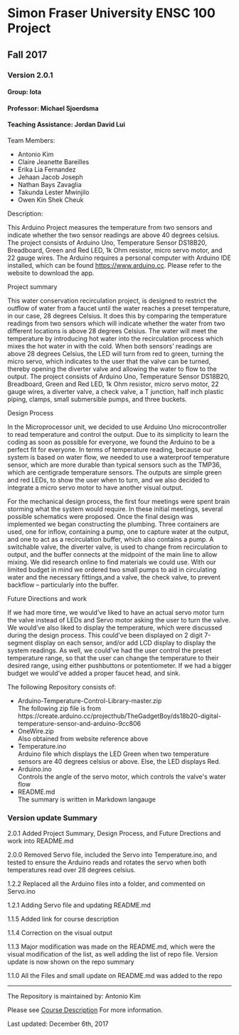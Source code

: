 # Simon Fraser University ENSC 100 Project

## Fall 2017

### Version 2.0.1

#### Group: Iota

#### Professor: Michael Sjoerdsma

#### Teaching Assistance: Jordan David Lui

Team Members: 
<ul>
<li>Antonio Kim</li>
<li>Claire Jeanette Bareilles</li>
<li>Erika Lia Fernandez</li>
<li>Jehaan Jacob Joseph</li>
<li>Nathan Bays Zavaglia</li>
<li>Takunda Lester Mwinjilo</li>
<li>Owen Kin Shek Cheuk</li>
</ul>

Description:

This Arduino Project measures the temperature from two sensors and indicate whether the two sensor readings are above 40 degrees celsius. The project consists of Arduino Uno, Temperature Sensor DS18B20, Breadboard, Green and Red LED, 1k Ohm resistor, micro servo motor, and 22 gauge wires. The Arduino requires a personal computer with Arduino IDE installed, which can be found https://www.arduino.cc. Please refer to the website to download the app. 

Project summary

This water conservation recirculation project, is designed to restrict the outflow of water from a faucet until the water reaches a preset temperature, in our case, 28 degrees Celsius. It does this by comparing the temperature readings from two sensors which will indicate whether the water from two different locations is above 28 degrees Celsius. The water will meet the temperature by introducing hot water into the recirculation process which mixes the hot water in with the cold. When both sensors’ readings are above 28 degrees Celsius, the LED will turn from red to green, turning the micro servo, which indicates to the user that the valve can be turned, thereby opening the diverter valve and allowing the water to flow to the output. The project consists of Arduino Uno, Temperature Sensor DS18B20, Breadboard, Green and Red LED, 1k Ohm resistor, micro servo motor, 22 gauge wires, a diverter valve, a check valve, a T junction, half inch plastic piping, clamps, small submersible pumps, and three buckets.   

Design Process

In the Microprocessor unit, we decided to use Arduino Uno microcontroller to read temperature and control the output. Due to its simplicity to learn the coding as soon as possible for everyone, we found the Arduino to be a perfect fit for everyone. In terms of temperature reading, because our system is based on water flow, we needed to use a waterproof temperature sensor, which are more durable than typical sensors such as the TMP36, which are centigrade temperature sensors.
The outputs are simple green and red LEDs, to show the user when to turn, and we also decided to integrate a micro servo motor to have another visual output.

For the mechanical design process, the first four meetings were spent brain storming what the system would require. In these initial meetings, several possible schematics were proposed. Once the final design was implemented we began constructing the plumbing. Three containers are used, one for inflow, containing a pump, one to capture water at the output, and one to act as a recirculation buffer, which also contains a pump. A switchable valve, the diverter valve, is used to change from recirculation to output, and the buffer connects at the midpoint of the main line to allow mixing. We did research online to find materials we could use. With our limited budget in mind we ordered two small pumps to aid in circulating water and the necessary fittings,and a valve, the check valve, to prevent backflow – particularly into the buffer.

Future Directions and work

If we had more time, we would’ve liked to have an actual servo motor turn the valve instead of LEDs and Servo motor asking the user to turn the valve. We would’ve also liked to display the temperature, which were discussed during the design process. This could’ve been displayed on 2 digit 7-segment display on each sensor, and/or add LCD display to display the system readings. As well, we could’ve had the user control the preset temperature range, so that the user can change the temperature to their desired range, using either pushbuttons or potentiometer. If we had a bigger budget we would’ve added a proper faucet head, and sink. 

The following Repository consists of:
<ul>
    <li> Arduino-Temperature-Control-Library-master.zip</li> The following zip file is from
         https://create.arduino.cc/projecthub/TheGadgetBoy/ds18b20-digital-temperature-sensor-and-arduino-9cc806
    <li> OneWire.zip </li> Also obtained from website reference above
    <li> Temperature.ino </li> Arduino file which displays the LED Green when two temperature sensors are 40 degrees celsius
         or above. Else, the LED displays Red.
    <li> Arduino.ino</li> Controls the angle of the servo motor, which controls the valve's water flow
    <li> README.md </li> The summary is written in Markdown langauge
</ul>

### Version update Summary

2.0.1 Added Project Summary, Design Process, and Future Drections and work into README.md

2.0.0 Removed Servo file, included the Servo into Temperature.ino, and tested to ensure the Arduino reads and rotates
      the servo when both temperatures read over 28 degrees celsius.

1.2.2 Replaced all the Arduino files into a folder, and commented on Servo.ino

1.2.1 Adding Servo file and updating README.md

1.1.5 Added link for course description

1.1.4 Correction on the visual output

1.1.3 Major modification was made on the README.md, which were the visual modification
      of the list, as well adding the list of repo file. Version update is now shown on the
      repo summary

1.1.0 All the Files and small update on README.md was added to the repo

---

The Repository is maintained by: Antonio Kim

Please see [Course Description](https://www.sfu.ca/students/calendar/2018/spring/courses/ensc/100.html) For more information.

Last updated: December 6th, 2017
